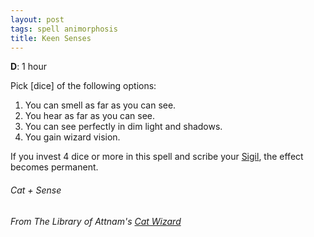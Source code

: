 ```yaml
---
layout: post
tags: spell animorphosis
title: Keen Senses
---
```


**D**: 1 hour

Pick [dice] of the following options:

1. You can smell as far as you can see.
1. You hear as far as you can see.
1. You can see perfectly in dim light and shadows.
1. You gain wizard vision.

If you invest 4 dice or more in this spell and scribe your [Sigil](/spells/#lexicon), the effect becomes permanent.

###### Cat + Sense
###### From The Library of Attnam's [Cat Wizard](https://attnam.blogspot.com/2019/01/class-cat-wizard.html)

